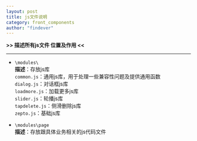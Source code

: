 ```yaml
---
layout: post
title: js文件说明
category: front_components
author: "findever"
---
```


__>> 描述所有js文件 位置及作用 <<__
<!--more-->
-------------------------------------
* `\modules\`  
	__描述__：存放js库  
	`common.js`：通用js库，用于处理一些兼容性问题及提供通用函数  
	`dialog.js`：对话框js库  
	`loadmore.js`：加载更多js库  
	`slider.js`：轮播js库  
	`tapdelete.js`：侧滑删除js库  
	`zepto.js`：基础js库  

* `\modules\page`  
	__描述__：存放跟具体业务相关的js代码文件  
